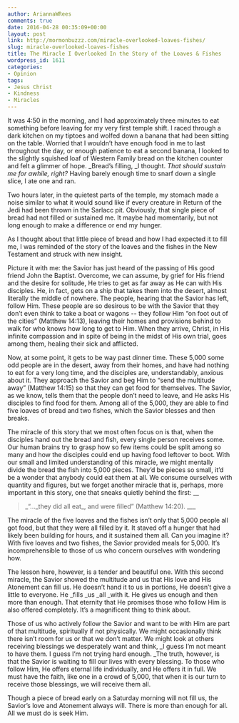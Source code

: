 ```yaml
---
author: AriannaWRees
comments: true
date: 2016-04-28 00:35:09+00:00
layout: post
link: http://mormonbuzzz.com/miracle-overlooked-loaves-fishes/
slug: miracle-overlooked-loaves-fishes
title: The Miracle I Overlooked In the Story of the Loaves & Fishes
wordpress_id: 1611
categories:
- Opinion
tags:
- Jesus Christ
- Kindness
- Miracles
---
```


It was 4:50 in the morning, and I had approximately three minutes to eat something before leaving for my very first temple shift. I raced through a dark kitchen on my tiptoes and wolfed down a banana that had been sitting on the table. Worried that I wouldn’t have enough food in me to last throughout the day, or enough patience to eat a second banana, I looked to the slightly squished loaf of Western Family bread on the kitchen counter and felt a glimmer of hope. _Bread’s filling, _I thought. _That should sustain me for awhile, right?_ Having barely enough time to snarf down a single slice, I ate one and ran. 

Two hours later, in the quietest parts of the temple, my stomach made a noise similar to what it would sound like if every creature in Return of the Jedi had been thrown in the Sarlacc pit. Obviously, that single piece of bread had not filled or sustained me. It maybe had momentarily, but not long enough to make a difference or end my hunger. 

As I thought about that little piece of bread and how I had expected it to fill me, I was reminded of the story of the loaves and the fishes in the New Testament and struck with new insight. 

Picture it with me: the Savior has just heard of the passing of His good friend John the Baptist. Overcome, we can assume, by grief for His friend and the desire for solitude, He tries to get as far away as He can with His disciples. He, in fact, gets on a ship that takes them into the desert, almost literally the middle of nowhere. The people, hearing that the Savior has left, follow Him. These people are so desirous to be with the Savior that they don’t even think to take a boat or wagons -- they follow Him “on foot out of the cities” (Matthew 14:13), leaving their homes and provisions behind to walk for who knows how long to get to Him. When they arrive, Christ, in His infinite compassion and in spite of being in the midst of His own trial, goes among them, healing their sick and afflicted. 

Now, at some point, it gets to be way past dinner time. These 5,000 some odd people are in the desert, away from their homes, and have had nothing to eat for a very long time, and the disciples are, understandably, anxious about it. They approach the Savior and beg Him to “send the multitude away” (Matthew 14:15) so that they can get food for themselves. The Savior, as we know, tells them that the people don’t need to leave, and He asks His disciples to find food for them. Among all of the 5,000, they are able to find five loaves of bread and two fishes, which the Savior blesses and then breaks. 

The miracle of this story that we most often focus on is that, when the disciples hand out the bread and fish, every single person receives some. Our human brains try to grasp how so few items could be split among so many and how the disciples could end up having food leftover to boot. With our small and limited understanding of this miracle, we might mentally divide the bread the fish into 5,000 pieces. They’d be pieces so small, it’d be a wonder that anybody could eat them at all. We consume ourselves with quantity and figures, but we forget another miracle that is, perhaps, more important in this story, one that sneaks quietly behind the first: 
__


<blockquote>_“..._they did all eat_, and were filled” (Matthew 14:20). ___

</blockquote>


The miracle of the five loaves and the fishes isn’t only that 5,000 people all got food, but that they were all filled by it. It staved off a hunger that had likely been building for hours, and it sustained them all. Can you imagine it? With five loaves and two fishes, the Savior provided meals for 5,000. It’s incomprehensible to those of us who concern ourselves with wondering how. 

The lesson here, however, is a tender and beautiful one. With this second miracle, the Savior showed the multitude and us that His love and His Atonement can fill us. He doesn’t hand it to us in portions, He doesn’t give a little to everyone. He _fills _us _all _with it. He gives us enough and then more than enough. That eternity that He promises those who follow Him is also offered completely. It’s a magnificent thing to think about. 

Those of us who actively follow the Savior and want to be with Him are part of that multitude, spiritually if not physically. We might occasionally think there isn’t room for us or that we don’t matter. We might look at others receiving blessings we desperately want and think, _I guess I’m not meant to have them. I guess I’m not trying hard enough. _The truth, however, is that the Savior is waiting to fill our lives with every blessing. To those who follow Him, He offers eternal life individually, and He offers it in full. We must have the faith, like one in a crowd of 5,000, that when it is our turn to receive those blessings, we will receive them all. 

Though a piece of bread early on a Saturday morning will not fill us, the Savior’s love and Atonement always will. There is more than enough for all. All we must do is seek Him.  

